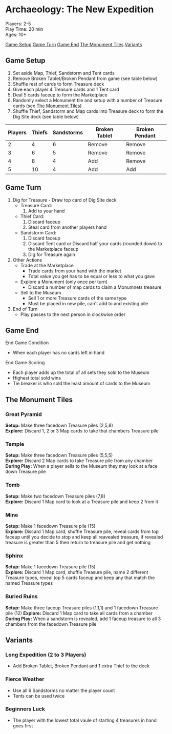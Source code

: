 # Archaeology: The New Expedition

Players: 2-5  
Play Time: 20 min  
Ages: 10+

[Game Setup](#game-setup)
[Game Turn](#game-turn)
[Game End](#game-end)
[The Monument Tiles](#the-monument-tiles)
[Variants](#variants)


## <a id="game-setup"></a>Game Setup

1. Set aside Map, Thief, Sandstorm and Tent cards
2. Remove Broken Tablet/Broken Pendant from game (see table below)
3. Shuffle rest of cards to form Treasure deck
4. Give each player 4 Treasure cards and 1 Tent card
5. Deal 5 cards faceup to form the Marketplace
6. Randomly select a Monument tile and setup with a number of Treasure cards (see [The Monument Tiles](#the-monument-tiles))
7. Shuffle Thief, Sandstorm and Map cards into Treasure deck to form the Dig Site deck (see table below)

| Players | Thiefs | Sandstorms | Broken Tablet | Broken Pendant |
| ------- | ------ | ---------- | ------------- | -------------- |
| 2       | 4      | 6          | Remove        | Remove         |
| 3       | 6      | 5          | Remove        | Remove         |
| 4       | 8      | 4          | Add           | Remove         |
| 5       | 10     | 4          | Add           | Add            |


## <a id="game-turn"></a>Game Turn

1. Dig for Treasure - Draw top card of Dig Site deck
    * Treasure Card: 
        1. Add to your hand
    * Thief Card: 
        1. Discard faceup
        2. Steal card from another players hand
    * Sandstorm Card:
        1. Discard faceup
        2. Discard Tent card or Discard half your cards (rounded down) to the Marketplace faceup
        3. Dig for Treasure again
2. Other Actions
    * Trade at the Marketplace
        * Trade cards from your hand with the market
        * Total value you get has to be equal or less to what you gave
    * Explore a Monument (only once per turn)
        * Discard a number of map cards to claim a Monumnets treasure
    * Sell to the Museum
        * Sell 1 or more Treasure cards of the same type
        * Must be placed in new pile, can't add to and existing pile
3. End of Turn
    * Play passes to the next person in clockwise order


## <a id="game-end"></a>Game End

End Game Condition
  * When each player has no cards left in hand

End Game Scoring
  * Each player adds up the total of all sets they sold to the Museum
  * Highest total sold wins
  * Tie breaker is who sold the least amount of cards to the Museum


## <a id="the-monument-tiles"></a> The Monument Tiles

### Great Pyramid    
**Setup:** Make three facedown Treasure piles (2,5,8)  
**Explore:** Discard 1, 2 or 3 Map cards to take that chambers Treasure pile

### Temple    
**Setup:** Make three facedown Treasure piles (5,5,5)  
**Explore:** Discard 2 Map cards to take Treasure pile from any chamber  
**During Play:** When a player sells to the Museum they may look at a face down Treasure pile

### Tomb    
**Setup:** Make two facedown Treasure piles (7,8)  
**Explore:** Discard 1 Map card to look at a Treasure pile and keep 2 from it

### Mine    
**Setup:** Make 1 facedown Treasure pile (15)  
**Explore:** Discard 1 Map card, shuffle Treasure pile, reveal cards from top faceup until you decide to stop and keep all reavealed treasure, if revealed treasure is greater than 5 then return to treasure pile and get nothing

### Sphinx    
**Setup:** Make 1 facedown Treasure pile (15)  
**Explore:** Discard 1 Map card, shuffle Treasure pile, name 2 different Treasure types, reveal top 5 cards faceup and keep any that match the named Treasure types

### Buried Ruins    
**Setup:** Make three faceup Treasure piles (1,1,1) and 1 facedown Treasure pile (12) 
**Explore:** Discard 1 Map card to take all cards from a chamber
**During Play:** When a sandstorm is revealed, add 1 faceup treasure to all 3 chambers from the facedown Treasure pile


## <a id="variants"></a>Variants

### Long Expedition (2 to 3 Players)  
  * Add Broken Tablet, Broken Pendant and 1 extra Thief to the deck

### Fierce Weather
  * Use all 6 Sandstorms no matter the player count
  * Tents can be used twice

### Beginners Luck
  * The player with the lowest total vaule of starting 4 treasures in hand goes first

